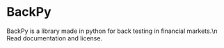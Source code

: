 # BackPy
BackPy is a library made in python for back testing in financial markets.\n
Read documentation and license.
